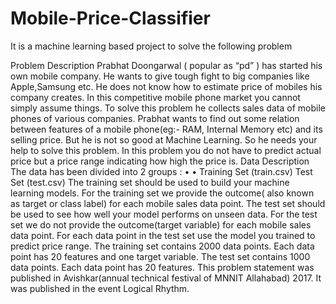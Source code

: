 # Mobile-Price-Classifier
It is a machine learning based project to solve the following problem

Problem Description
Prabhat Doongarwal ( popular as “pd” ) has started his own mobile company. He wants to
give tough fight to big companies like Apple,Samsung etc.
He does not know how to estimate price of mobiles his company
creates. In this competitive mobile phone market you cannot simply assume things. To solve
this problem he collects sales data of mobile phones of various companies.
Prabhat wants to find out some relation between features of a mobile phone(eg:- RAM,
Internal Memory etc) and its selling price. But he is not so good at Machine Learning.
So he needs your help to solve this problem.
In this problem you do not have to predict actual price but a price range indicating how high
the price is.
Data Description
The data has been divided into 2 groups :
•
•
Training Set (train.csv)
Test Set (test.csv)
The training set should be used to build your machine learning models. For the training set
we provide the outcome( also known as target or class label) for each mobile sales data
point.
The test set should be used to see how well your model performs on unseen data. For the
test set we do not provide the outcome(target variable) for each mobile sales data point. For
each data point in the test set use the model you trained to predict price range.
The training set contains 2000 data points. Each data point has 20 features and one target
variable.
The test set contains 1000 data points. Each data point has 20 features.
This problem statement was published in Avishkar(annual technical festival of MNNIT Allahabad) 2017. It was published in the event Logical Rhythm.
